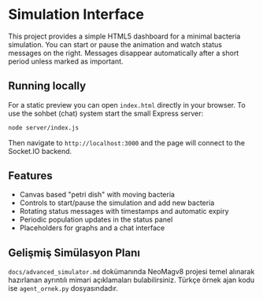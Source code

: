 # Simulation Interface

This project provides a simple HTML5 dashboard for a minimal bacteria
simulation. You can start or pause the animation and watch status messages on
the right. Messages disappear automatically after a short period unless marked
as important.

## Running locally

For a static preview you can open `index.html` directly in your browser. To use
the sohbet (chat) system start the small Express server:

```bash
node server/index.js
```

Then navigate to `http://localhost:3000` and the page will connect to the
Socket.IO backend.

## Features

- Canvas based "petri dish" with moving bacteria
- Controls to start/pause the simulation and add new bacteria
- Rotating status messages with timestamps and automatic expiry
- Periodic population updates in the status panel
- Placeholders for graphs and a chat interface

## Gelişmiş Simülasyon Planı

`docs/advanced_simulator.md` dokümanında NeoMagv8 projesi temel alınarak
hazırlanan ayrıntılı mimari açıklamaları bulabilirsiniz. Türkçe örnek ajan kodu
ise `agent_ornek.py` dosyasındadır.
